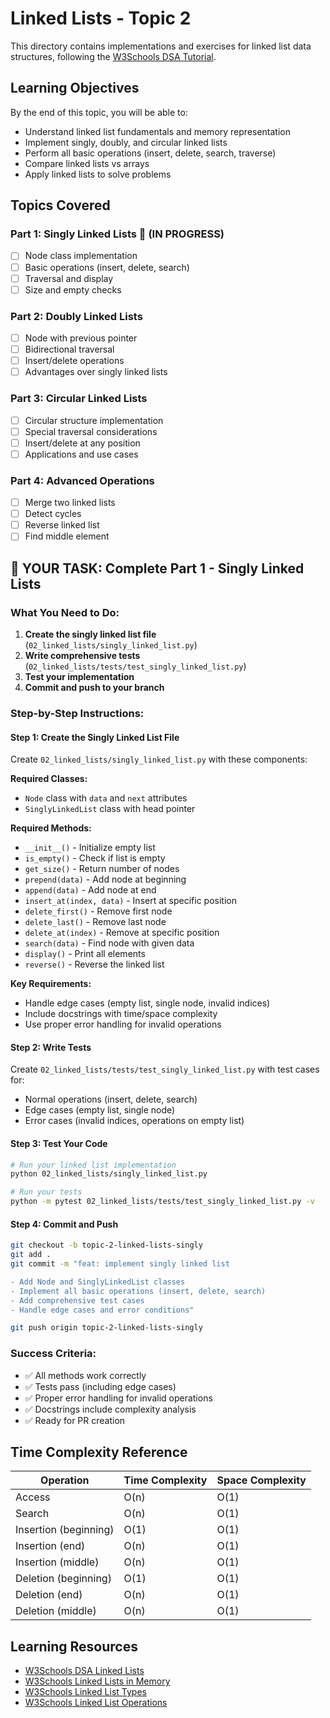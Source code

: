 # Linked Lists - Topic 2

This directory contains implementations and exercises for linked list data structures, following the [W3Schools DSA Tutorial](https://www.w3schools.com/dsa/index.php).

## Learning Objectives

By the end of this topic, you will be able to:
- Understand linked list fundamentals and memory representation
- Implement singly, doubly, and circular linked lists
- Perform all basic operations (insert, delete, search, traverse)
- Compare linked lists vs arrays
- Apply linked lists to solve problems

## Topics Covered

### Part 1: Singly Linked Lists 🚧 (IN PROGRESS)
- [ ] Node class implementation
- [ ] Basic operations (insert, delete, search)
- [ ] Traversal and display
- [ ] Size and empty checks

### Part 2: Doubly Linked Lists
- [ ] Node with previous pointer
- [ ] Bidirectional traversal
- [ ] Insert/delete operations
- [ ] Advantages over singly linked lists

### Part 3: Circular Linked Lists
- [ ] Circular structure implementation
- [ ] Special traversal considerations
- [ ] Insert/delete at any position
- [ ] Applications and use cases

### Part 4: Advanced Operations
- [ ] Merge two linked lists
- [ ] Detect cycles
- [ ] Reverse linked list
- [ ] Find middle element

## 🎯 YOUR TASK: Complete Part 1 - Singly Linked Lists

### **What You Need to Do:**

1. **Create the singly linked list file** (`02_linked_lists/singly_linked_list.py`)
2. **Write comprehensive tests** (`02_linked_lists/tests/test_singly_linked_list.py`)
3. **Test your implementation**
4. **Commit and push to your branch**

### **Step-by-Step Instructions:**

#### **Step 1: Create the Singly Linked List File**
Create `02_linked_lists/singly_linked_list.py` with these components:

**Required Classes:**
- `Node` class with `data` and `next` attributes
- `SinglyLinkedList` class with head pointer

**Required Methods:**
- `__init__()` - Initialize empty list
- `is_empty()` - Check if list is empty
- `get_size()` - Return number of nodes
- `prepend(data)` - Add node at beginning
- `append(data)` - Add node at end
- `insert_at(index, data)` - Insert at specific position
- `delete_first()` - Remove first node
- `delete_last()` - Remove last node
- `delete_at(index)` - Remove at specific position
- `search(data)` - Find node with given data
- `display()` - Print all elements
- `reverse()` - Reverse the linked list

**Key Requirements:**
- Handle edge cases (empty list, single node, invalid indices)
- Include docstrings with time/space complexity
- Use proper error handling for invalid operations

#### **Step 2: Write Tests**
Create `02_linked_lists/tests/test_singly_linked_list.py` with test cases for:
- Normal operations (insert, delete, search)
- Edge cases (empty list, single node)
- Error cases (invalid indices, operations on empty list)

#### **Step 3: Test Your Code**
```bash
# Run your linked list implementation
python 02_linked_lists/singly_linked_list.py

# Run your tests
python -m pytest 02_linked_lists/tests/test_singly_linked_list.py -v
```

#### **Step 4: Commit and Push**
```bash
git checkout -b topic-2-linked-lists-singly
git add .
git commit -m "feat: implement singly linked list

- Add Node and SinglyLinkedList classes
- Implement all basic operations (insert, delete, search)
- Add comprehensive test cases
- Handle edge cases and error conditions"

git push origin topic-2-linked-lists-singly
```

### **Success Criteria:**
- ✅ All methods work correctly
- ✅ Tests pass (including edge cases)
- ✅ Proper error handling for invalid operations
- ✅ Docstrings include complexity analysis
- ✅ Ready for PR creation

## Time Complexity Reference

| Operation | Time Complexity | Space Complexity |
|-----------|----------------|------------------|
| Access | O(n) | O(1) |
| Search | O(n) | O(1) |
| Insertion (beginning) | O(1) | O(1) |
| Insertion (end) | O(n) | O(1) |
| Insertion (middle) | O(n) | O(1) |
| Deletion (beginning) | O(1) | O(1) |
| Deletion (end) | O(n) | O(1) |
| Deletion (middle) | O(n) | O(1) |

## Learning Resources

- [W3Schools DSA Linked Lists](https://www.w3schools.com/dsa/dsa_intro_linkedlists.php)
- [W3Schools Linked Lists in Memory](https://www.w3schools.com/dsa/dsa_intro_linkedlists_memory.php)
- [W3Schools Linked List Types](https://www.w3schools.com/dsa/dsa_intro_linkedlists_types.php)
- [W3Schools Linked List Operations](https://www.w3schools.com/dsa/dsa_intro_linkedlists_operations.php)
